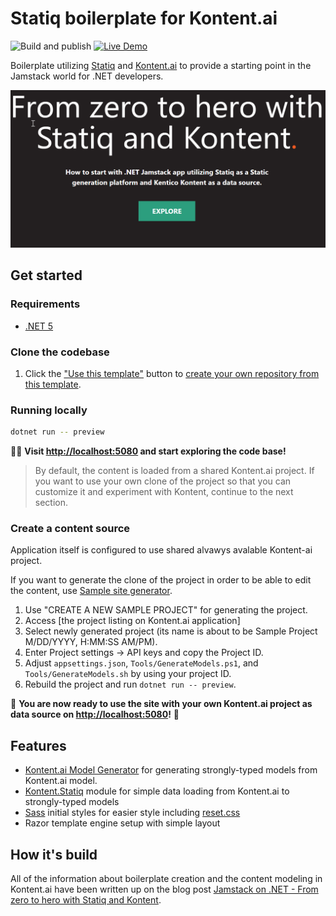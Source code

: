 # Statiq boilerplate for Kontent.ai

![Build and publish](https://github.com/kontent-ai/boilerplate-statiq-net/workflows/Publish/badge.svg)
[![Live Demo](https://img.shields.io/badge/Live-DEMO-brightgreen.svg?logo=github&logoColor=white)](https://kontent-ai.github.io/boilerplate-statiq-net)

Boilerplate utilizing [Statiq](https://statiq.dev/) and [Kontent.ai](https://kontent.ai) to provide a starting point in the Jamstack world for .NET developers.

![Screenshot](./screenshot.png)

## Get started

### Requirements

- [.NET 5](https://dotnet.microsoft.com/download)

### Clone the codebase

1. Click the ["Use this template"](https://github.com/petrsvihlik/statiq-starter-kontent-lumen/generate) button to [create your own repository from this template](https://help.github.com/en/github/creating-cloning-and-archiving-repositories/creating-a-repository-from-a-template).

### Running locally

```sh
dotnet run -- preview
```

🎊🎉 **Visit <http://localhost:5080> and start exploring the code base!**

> By default, the content is loaded from a shared Kontent.ai project. If you want to use your own clone of the project so that you can customize it and experiment with Kontent, continue to the next section.

### Create a content source

Application itself is configured to use shared alvawys avalable Kontent-ai project.

If you want to generate the clone of the project in order to be able to edit the content, use [Sample site generator](https://app.kontent.ai/sample-site-configuration).

1. Use "CREATE A NEW SAMPLE PROJECT" for generating the project.
2. Access [the project listing on Kontent.ai application]
3. Select newly generated project (its name is about to be Sample Project M/DD/YYYY, H:MM:SS AM/PM).
4. Enter Project settings -> API keys and copy the Project ID.
5. Adjust `appsettings.json`, `Tools/GenerateModels.ps1`, and `Tools/GenerateModels.sh` by using your project ID.
6. Rebuild the project and run `dotnet run -- preview`.

🚀 **You are now ready to use the site with your own Kontent.ai project as data source on <http://localhost:5080>!** 🚀

## Features

- [Kontent.ai Model Generator](https://github.com/kontent-ai/generators-net) for generating strongly-typed models from Kontent.ai model.
- [Kontent.Statiq](https://www.nuget.org/packages/Kontent.Statiq) module for simple data loading from Kontent.ai to strongly-typed models
- [Sass](https://sass-lang.com/) initial styles for easier style including [reset.css](http://meyerweb.com/eric/tools/css/reset/)
- Razor template engine setup with simple layout

## How it's build

All of the information about boilerplate creation and the content modeling in Kontent.ai have been written up on the blog post [Jamstack on .NET - From zero to hero with Statiq and Kontent](https://ondrej.chrastina.tech/journal/jamstack-on-net-from-zero-to-hero-with-statiq-and-kontent).
